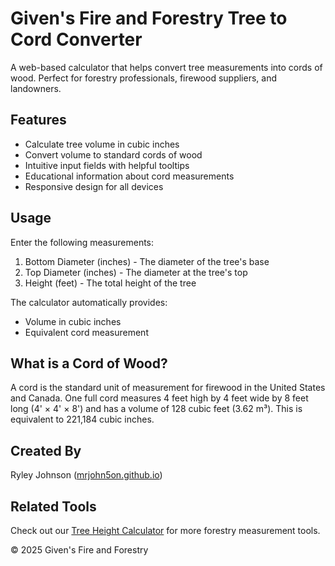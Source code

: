 # Given's Fire and Forestry Tree to Cord Converter

A web-based calculator that helps convert tree measurements into cords of wood. Perfect for forestry professionals, firewood suppliers, and landowners.

## Features

- Calculate tree volume in cubic inches
- Convert volume to standard cords of wood
- Intuitive input fields with helpful tooltips
- Educational information about cord measurements
- Responsive design for all devices

## Usage

Enter the following measurements:
1. Bottom Diameter (inches) - The diameter of the tree's base
2. Top Diameter (inches) - The diameter at the tree's top
3. Height (feet) - The total height of the tree

The calculator automatically provides:
- Volume in cubic inches
- Equivalent cord measurement

## What is a Cord of Wood?

A cord is the standard unit of measurement for firewood in the United States and Canada. One full cord measures 4 feet high by 4 feet wide by 8 feet long (4' × 4' × 8') and has a volume of 128 cubic feet (3.62 m³). This is equivalent to 221,184 cubic inches.

## Created By

Ryley Johnson ([mrjohn5on.github.io](https://mrjohn5on.github.io))

## Related Tools

Check out our [Tree Height Calculator](https://treecalculator.com/height) for more forestry measurement tools.

© 2025 Given's Fire and Forestry 